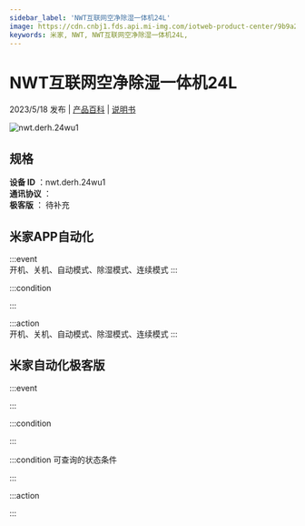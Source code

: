 ```yaml
---
sidebar_label: 'NWT互联网空净除湿一体机24L'
image: https://cdn.cnbj1.fds.api.mi-img.com/iotweb-product-center/9b9a22a38a5207e7a276407c7ac74a4f_1680165112885.png?GalaxyAccessKeyId=AKVGLQWBOVIRQ3XLEW&Expires=9223372036854775807&Signature=I8NkGZZrzE+rzfOA4XHeMpjd/CM=
keywords: 米家, NWT, NWT互联网空净除湿一体机24L, 
---
```

# NWT互联网空净除湿一体机24L

2023/5/18 发布 | [产品百科](https://home.mi.com/webapp/content/baike/product/index.html?model=nwt.derh.24wu1/) | [说明书](https://home.mi.com/views/introduction.html?model=nwt.derh.24wu1&region=cn)

![nwt.derh.24wu1](https://cdn.cnbj1.fds.api.mi-img.com/iotweb-product-center/9b9a22a38a5207e7a276407c7ac74a4f_1680165112885.png?GalaxyAccessKeyId=AKVGLQWBOVIRQ3XLEW&Expires=9223372036854775807&Signature=I8NkGZZrzE+rzfOA4XHeMpjd/CM=)

## 规格  
> 
**设备 ID** ：nwt.derh.24wu1  
**通讯协议** ：  
**极客版**  ： 待补充 


## 米家APP自动化  

:::event  
开机、关机、自动模式、除湿模式、连续模式
:::

:::condition  

:::

:::action   
开机、关机、自动模式、除湿模式、连续模式
:::

## 米家自动化极客版  

:::event  

:::

:::condition  

:::

:::condition 可查询的状态条件  

:::

:::action  

:::

        
